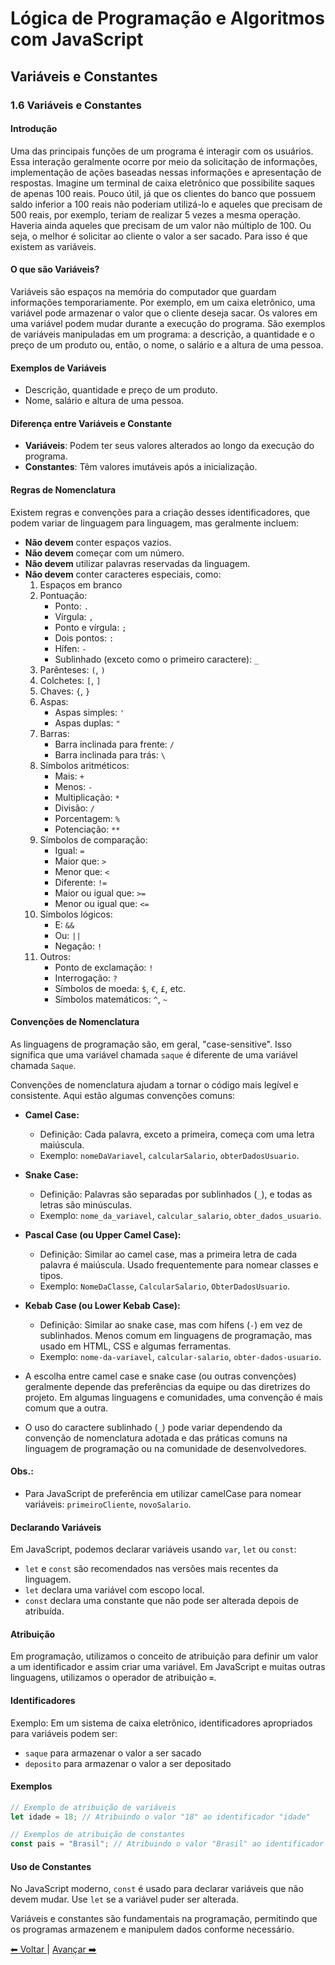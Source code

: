 # Lógica de Programação e Algoritmos com JavaScript

## Variáveis e Constantes

### 1.6 Variáveis e Constantes

#### Introdução

Uma das principais funções de um programa é interagir com os usuários. Essa interação geralmente ocorre por meio da solicitação de informações, implementação de ações baseadas nessas informações e apresentação de respostas. Imagine um terminal de caixa eletrônico que possibilite saques de apenas 100 reais. Pouco útil, já que os clientes do banco que possuem saldo inferior a 100 reais não poderiam utilizá-lo e aqueles que precisam de 500 reais, por exemplo, teriam de realizar 5 vezes a mesma operação. Haveria ainda aqueles que precisam de um valor não múltiplo de 100. Ou seja, o melhor é solicitar ao cliente o valor a ser sacado. Para isso é que existem as variáveis.

#### O que são Variáveis?

Variáveis são espaços na memória do computador que guardam informações temporariamente. Por exemplo, em um caixa eletrônico, uma variável pode armazenar o valor que o cliente deseja sacar. Os valores em uma variável podem mudar durante a execução do programa. São exemplos de variáveis manipuladas em um programa: a descrição, a quantidade e o preço de um produto ou, então, o nome, o salário e a altura de uma pessoa.

#### Exemplos de Variáveis

- Descrição, quantidade e preço de um produto.
- Nome, salário e altura de uma pessoa.

#### Diferença entre Variáveis e Constante

- **Variáveis**: Podem ter seus valores alterados ao longo da execução do programa.
- **Constantes**: Têm valores imutáveis após a inicialização.

#### Regras de Nomenclatura

Existem regras e convenções para a criação desses identificadores, que podem variar de linguagem para linguagem, mas geralmente incluem:

- **Não devem** conter espaços vazios.
- **Não devem** começar com um número.
- **Não devem** utilizar palavras reservadas da linguagem.
- **Não devem** conter caracteres especiais, como:
  1. Espaços em branco
  2. Pontuação:
     - Ponto: `.`
     - Vírgula: `,`
     - Ponto e vírgula: `;`
     - Dois pontos: `:`
     - Hífen: `-`
     - Sublinhado (exceto como o primeiro caractere): `_`
  3. Parênteses: `(`, `)`
  4. Colchetes: `[`, `]`
  5. Chaves: `{`, `}`
  6. Aspas:
     - Aspas simples: `'`
     - Aspas duplas: `"`
  7. Barras:
     - Barra inclinada para frente: `/`
     - Barra inclinada para trás: `\`
  8. Símbolos aritméticos:
     - Mais: `+`
     - Menos: `-`
     - Multiplicação: `*`
     - Divisão: `/`
     - Porcentagem: `%`
     - Potenciação: `**`
  9. Símbolos de comparação:
     - Igual: `=`
     - Maior que: `>`
     - Menor que: `<`
     - Diferente: `!=`
     - Maior ou igual que: `>=`
     - Menor ou igual que: `<=`
  10. Símbolos lógicos:
      - E: `&&`
      - Ou: `||`
      - Negação: `!`
  11. Outros:
      - Ponto de exclamação: `!`
      - Interrogação: `?`
      - Símbolos de moeda: `$`, `€`, `£`, etc.
      - Símbolos matemáticos: `^`, `~`

#### Convenções de Nomenclatura

As linguagens de programação são, em geral, "case-sensitive". Isso significa que uma variável chamada `saque` é diferente de uma variável chamada `Saque`.

Convenções de nomenclatura ajudam a tornar o código mais legível e consistente. Aqui estão algumas convenções comuns:

- **Camel Case:**
  - Definição: Cada palavra, exceto a primeira, começa com uma letra maiúscula.
  - Exemplo: `nomeDaVariavel`, `calcularSalario`, `obterDadosUsuario`.
- **Snake Case:**
  - Definição: Palavras são separadas por sublinhados (`_`), e todas as letras são minúsculas.
  - Exemplo: `nome_da_variavel`, `calcular_salario`, `obter_dados_usuario`.
- **Pascal Case (ou Upper Camel Case):**

  - Definição: Similar ao camel case, mas a primeira letra de cada palavra é maiúscula. Usado frequentemente para nomear classes e tipos.
  - Exemplo: `NomeDaClasse`, `CalcularSalario`, `ObterDadosUsuario`.

- **Kebab Case (ou Lower Kebab Case):**
  - Definição: Similar ao snake case, mas com hífens (`-`) em vez de sublinhados. Menos comum em linguagens de programação, mas usado em HTML, CSS e algumas ferramentas.
  - Exemplo: `nome-da-variavel`, `calcular-salario`, `obter-dados-usuario`.
- A escolha entre camel case e snake case (ou outras convenções) geralmente depende das preferências da equipe ou das diretrizes do projeto. Em algumas linguagens e comunidades, uma convenção é mais comum que a outra.

- O uso do caractere sublinhado (`_`) pode variar dependendo da convenção de nomenclatura adotada e das práticas comuns na linguagem de programação ou na comunidade de desenvolvedores.

#### **Obs.:**

- Para JavaScript de preferência em utilizar camelCase para nomear variáveis: `primeiroCliente`, `novoSalario`.

#### Declarando Variáveis

Em JavaScript, podemos declarar variáveis usando `var`, `let` ou `const`:

- `let` e `const` são recomendados nas versões mais recentes da linguagem.
- `let` declara uma variável com escopo local.
- `const` declara uma constante que não pode ser alterada depois de atribuída.

#### Atribuição

Em programação, utilizamos o conceito de atribuição para definir um valor a um identificador e assim criar uma variável. Em JavaScript e muitas outras linguagens, utilizamos o operador de atribuição **`=`**.

#### Identificadores

Exemplo: Em um sistema de caixa eletrônico, identificadores apropriados para variáveis podem ser:

- `saque` para armazenar o valor a ser sacado
- `deposito` para armazenar o valor a ser depositado

#### Exemplos

```javascript
// Exemplo de atribuição de variáveis
let idade = 18; // Atribuindo o valor "18" ao identificador "idade"

// Exemplos de atribuição de constantes
const pais = "Brasil"; // Atribuindo o valor "Brasil" ao identificador "pais"
```

#### Uso de Constantes

No JavaScript moderno, `const` é usado para declarar variáveis que não devem mudar. Use `let` se a variável puder ser alterada.

Variáveis e constantes são fundamentais na programação, permitindo que os programas armazenem e manipulem dados conforme necessário.

[⬅ Voltar ](cap1-05.md) | [Avançar ➡️](cap1-07.md)
